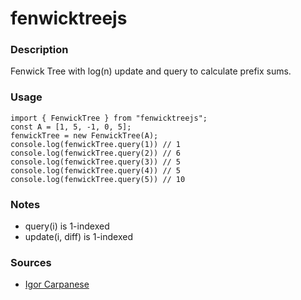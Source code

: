 # fenwicktreejs

### Description

Fenwick Tree with log(n) update and query to calculate prefix sums.

### Usage

```
import { FenwickTree } from "fenwicktreejs";
const A = [1, 5, -1, 0, 5];
fenwickTree = new FenwickTree(A);
console.log(fenwickTree.query(1)) // 1
console.log(fenwickTree.query(2)) // 6
console.log(fenwickTree.query(3)) // 5
console.log(fenwickTree.query(4)) // 5
console.log(fenwickTree.query(5)) // 10
```

### Notes

- query(i) is 1-indexed
- update(i, diff) is 1-indexed

### Sources

- [Igor Carpanese](https://medium.com/carpanese/a-visual-introduction-to-fenwick-tree-89b82cac5b3c)
